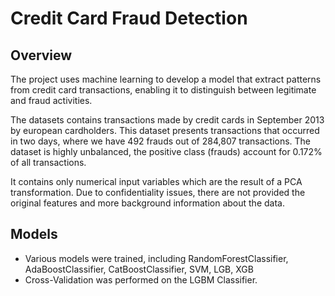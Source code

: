 # Credit Card Fraud Detection

## Overview
The project uses machine learning to develop a model that extract patterns from credit card transactions, enabling it to distinguish between legitimate and fraud activities. 

The datasets contains transactions made by credit cards in September 2013 by european cardholders. This dataset presents transactions that occurred in two days, where we have 492 frauds out of 284,807 transactions. The dataset is highly unbalanced, the positive class (frauds) account for 0.172% of all transactions. 

It contains only numerical input variables which are the result of a PCA transformation. Due to confidentiality issues, there are not provided the original features and more background information about the data.

## Models
- Various models were trained, including RandomForestClassifier, AdaBoostClassifier, CatBoostClassifier, SVM, LGB, XGB
- Cross-Validation was performed on the LGBM Classifier. 
